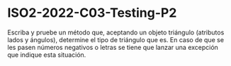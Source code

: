 # ISO2-2022-C03-Testing-P2

Escriba y pruebe un método que, aceptando un objeto triángulo (atributos lados y ángulos),
determine el tipo de triángulo que es. En caso de que se les pasen números negativos o letras
se tiene que lanzar una excepción que indique esta situación. 
